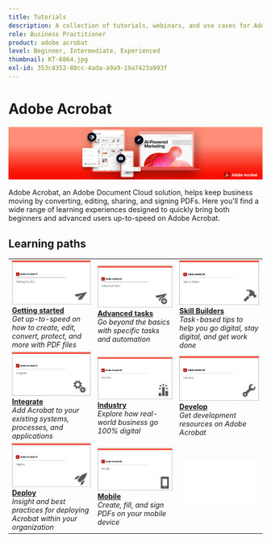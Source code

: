 ```yaml
---
title: Tutorials
description: A collection of tutorials, webinars, and use cases for Adobe Acrobat DC
role: Business Practitioner
product: adobe acrobat
level: Beginner, Intermediate, Experienced
thumbnail: KT-6864.jpg
exl-id: 353c8352-88cc-4ada-a9a9-19a7423a993f
---
```

# Adobe Acrobat

![Acrobat Hero Image](assets/Hero_Acrobat.jpg)

Adobe Acrobat, an Adobe Document Cloud solution, helps keep business moving by converting, editing, sharing, and signing PDFs. Here you'll find a wide range of learning experiences designed to quickly bring both beginners and advanced users up-to-speed on Adobe Acrobat.

## Learning paths

<table style="table-layout:fixed">
<tr>
  <td>
    <a href="getting-started/getting-started-overview.md">
      <img alt="Getting started" src="assets/acrobat_title_getting_started.png" />
    </a>
    <div>
    <a href="getting-started/getting-started-overview.md"><strong>Getting started</strong></a>
    </div>
    <em>Get up-to-speed on how to create, edit, convert, protect, and more with PDF files</em>
    <br>
  </td>
  <td>
    <a href="advanced-tasks/advanced-tasks-overview.md">
      <img alt="Advanced tasks" src="assets/acrobat_title_advanced_tasks.png" />
    </a>
    <div>
    <a href="advanced-tasks/advanced-tasks-overview.md"><strong>Advanced tasks</strong></a>
    </div>
    <em>Go beyond the basics with specific tasks and automation</em>
    <br>
  </td>
  <td>
    <a href="skill-builder/skill-builder-overview.md">
      <img alt="Skill Builder" src="assets/acrobat_title_skill_builder.png" />
    </a>
    <div>
    <a href="skill-builder/skill-builder-overview.md"><strong>Skill Builders</strong></a>
    </div>
    <em>Task-based tips to help you go digital, stay digital, and get work done</em>
    <br>
  </td>
</tr>
<tr>
  <td>
    <a href="integrate/integrate-overview.md">
      <img alt="Integrate" src="assets/acrobat_title_integrate.png" />
    </a>
    <div>
    <a href="integrate/integrate-overview.md"><strong>Integrate</strong></a>
    </div>
    <em>Add Acrobat to your existing systems, processes, and applications</em>
    <br>
  </td>
  <td>
    <a href="industry/industry-overview.md">
      <img alt="Industry" src="assets/acrobat_title_industry.png" />
    </a>
    <div>
    <a href="industry/industry-overview.md"><strong>Industry</strong></a>
    </div>
    <em>Explore how real-world business go 100% digital</em>
    <br>
  </td>  
  <td>
    <a href="develop/develop-overview.md">
      <img alt="Develop" src="assets/acrobat_title_develop.png" />
    </a>
    <div>
    <a href="develop/develop-overview.md"><strong>Develop</strong></a>
    </div>
    <em>Get development resources on Adobe Acrobat</em>
    <br>
  </td>
</tr>
<tr>
  <td>
    <a href="deploy/deploy-overview.md">
      <img alt="Deploy" src="assets/acrobat_title_deploy.png" />
    </a>
    <div>
    <a href="deploy/deploy-overview.md"><strong>Deploy</strong></a>
    </div>
    <em>Insight and best practices for deploying Acrobat within your organization</em>
    <br>
  </td>
  <td>
    <a href="mobile/mobile-overview.md">
      <img alt="Mobile" src="assets/acrobat_title_mobile.png" />
    </a>
    <div>
    <a href="mobile/mobile-overview.md"><strong>Mobile</strong></a>
    </div>
    <em>Create, fill, and sign PDFs on your mobile device</em>
    <br>
  </td>  
  <td>
   <img alt="Spacer" src="assets/Whitespacer.png" />
    <div>
    <br>
  </td>
</tr>
</table>
